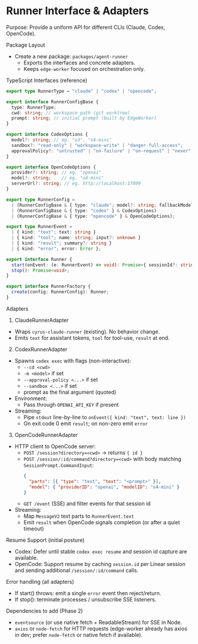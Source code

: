 # Runner Interface & Adapters

Purpose: Provide a uniform API for different CLIs (Claude, Codex, OpenCode).

Package Layout
- Create a new package: `packages/agent-runner`
  - Exports the interfaces and concrete adapters.
  - Keeps `edge-worker` focused on orchestration only.

TypeScript Interfaces (reference)

```ts
export type RunnerType = "claude" | "codex" | "opencode";

export interface RunnerConfigBase {
  type: RunnerType;
  cwd: string; // workspace path (git worktree)
  prompt: string; // initial prompt (built by EdgeWorker)
}

export interface CodexOptions {
  model?: string; // eg. "o3", "o4-mini"
  sandbox?: "read-only" | "workspace-write" | "danger-full-access";
  approvalPolicy?: "untrusted" | "on-failure" | "on-request" | "never";
}

export interface OpenCodeOptions {
  provider?: string; // eg. "openai"
  model?: string;    // eg. "o4-mini"
  serverUrl?: string; // eg. http://localhost:17899
}

export type RunnerConfig =
  | (RunnerConfigBase & { type: "claude"; model?: string; fallbackModel?: string })
  | (RunnerConfigBase & { type: "codex" } & CodexOptions)
  | (RunnerConfigBase & { type: "opencode" } & OpenCodeOptions);

export type RunnerEvent =
  | { kind: "text"; text: string }
  | { kind: "tool"; name: string; input?: unknown }
  | { kind: "result"; summary?: string }
  | { kind: "error"; error: Error };

export interface Runner {
  start(onEvent: (e: RunnerEvent) => void): Promise<{ sessionId?: string }>;
  stop(): Promise<void>;
}

export interface RunnerFactory {
  create(config: RunnerConfig): Runner;
}
```

Adapters

1) ClaudeRunnerAdapter
- Wraps `cyrus-claude-runner` (existing). No behavior change.
- Emits `text` for assistant tokens, `tool` for tool-use, `result` at end.

2) CodexRunnerAdapter
- Spawns `codex exec` with flags (non-interactive):
  - `--cd <cwd>`
  - `-m <model>` if set
  - `--approval-policy <...>` if set
  - `--sandbox <...>` if set
  - prompt as the final argument (quoted)
- Environment:
  - Pass through `OPENAI_API_KEY` if present
- Streaming:
  - Pipe `stdout` line-by-line to `onEvent({ kind: "text", text: line })`
  - On exit code 0 emit `result`; on non-zero emit `error`

3) OpenCodeRunnerAdapter
- HTTP client to OpenCode server:
  - `POST /session?directory=<cwd>` → returns `{ id }`
  - `POST /session/:id/command?directory=<cwd>` with body matching `SessionPrompt.CommandInput`:
    ```json
    {
      "parts": [{ "type": "text", "text": "<prompt>" }],
      "model": { "providerID": "openai", "modelID": "o4-mini" }
    }
    ```
  - `GET /event` (SSE) and filter events for that session id
- Streaming:
  - Map `MessageV2` text parts to `RunnerEvent.text`
  - Emit `result` when OpenCode signals completion (or after a quiet timeout)

Resume Support (initial posture)
- Codex: Defer until stable `codex exec resume` and session id capture are available.
- OpenCode: Support resume by caching `session.id` per Linear session and sending additional `/session/:id/command` calls.

Error handling (all adapters)
- If start() throws: emit a single `error` event then reject/return.
- If stop(): terminate processes / unsubscribe SSE listeners.

Dependencies to add (Phase 2)
- `eventsource` (or use native fetch + ReadableStream) for SSE in Node.
- `axios` or `node-fetch` for HTTP requests (edge-worker already has axios in dev; prefer `node-fetch` or native fetch if available).
